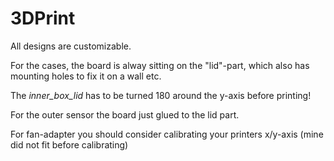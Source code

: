 # 3DPrint

All designs are customizable. 

For the cases, the board is alway sitting on the "lid"-part, which also has mounting holes to fix it on a wall etc.

The _inner_box_lid_ has to be turned 180 around the y-axis before printing!

For the outer sensor the board just glued to the lid part.

For fan-adapter you should consider calibrating your printers x/y-axis (mine did not fit before calibrating)